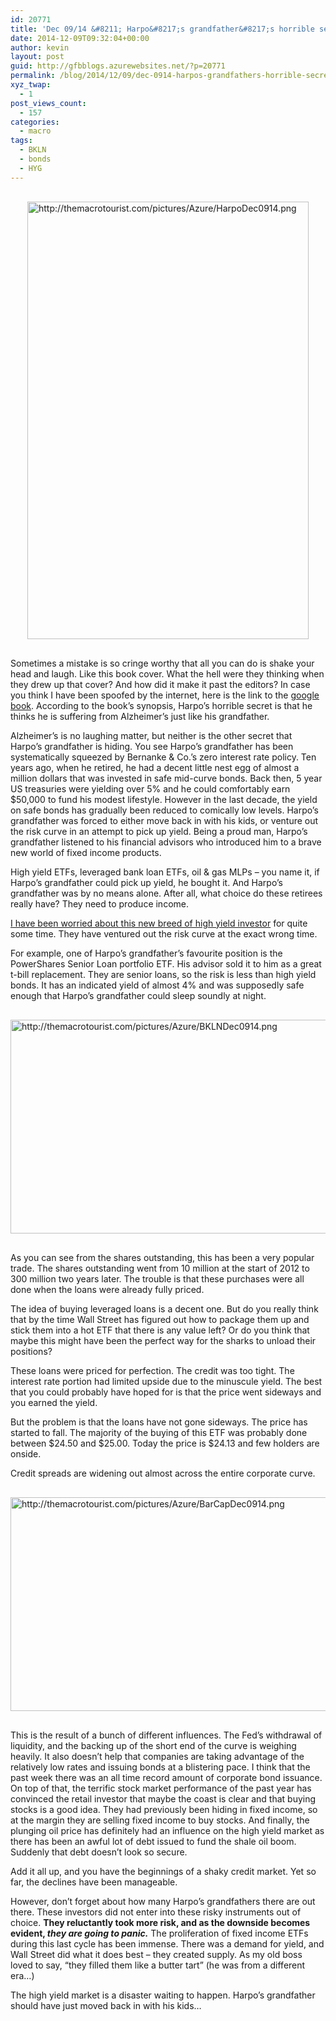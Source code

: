 ```yaml
---
id: 20771
title: 'Dec 09/14 &#8211; Harpo&#8217;s grandfather&#8217;s horrible secret'
date: 2014-12-09T09:32:04+00:00
author: kevin
layout: post
guid: http://gfbblogs.azurewebsites.net/?p=20771
permalink: /blog/2014/12/09/dec-0914-harpos-grandfathers-horrible-secret/
xyz_twap:
  - 1
post_views_count:
  - 157
categories:
  - macro
tags:
  - BKLN
  - bonds
  - HYG
---
```


  <img src="http://themacrotourist.com/pictures/Azure/HarpoDec0914.png" style="margin:30px auto;display:block;" alt="http://themacrotourist.com/pictures/Azure/HarpoDec0914.png" width="450" height="700">

Sometimes a mistake is so cringe worthy that all you can do is shake your head and laugh. Like this book cover. What the hell were they thinking when they drew up that cover? And how did it make it past the editors? In case you think I have been spoofed by the internet, here is the link to the [google book](http://books.google.com/books/about/Harpo_s_Horrible_Secret.html?id=hoHsAAAACAAJ). According to the book&#8217;s synopsis, Harpo&#8217;s horrible secret is that he thinks he is suffering from Alzheimer&#8217;s just like his grandfather.

Alzheimer&#8217;s is no laughing matter, but neither is the other secret that Harpo&#8217;s grandfather is hiding. You see Harpo&#8217;s grandfather has been systematically squeezed by Bernanke & Co.&#8217;s zero interest rate policy. Ten years ago, when he retired, he had a decent little nest egg of almost a million dollars that was invested in safe mid-curve bonds. Back then, 5 year US treasuries were yielding over 5% and he could comfortably earn $50,000 to fund his modest lifestyle. However in the last decade, the yield on safe bonds has gradually been reduced to comically low levels. Harpo&#8217;s grandfather was forced to either move back in with his kids, or venture out the risk curve in an attempt to pick up yield. Being a proud man, Harpo&#8217;s grandfather listened to his financial advisors who introduced him to a brave new world of fixed income products.

High yield ETFs, leveraged bank loan ETFs, oil & gas MLPs &#8211; you name it, if Harpo&#8217;s grandfather could pick up yield, he bought it. And Harpo&#8217;s grandfather was by no means alone. After all, what choice do these retirees really have? They need to produce income. 

[I have been worried about this new breed of high yield investor](http://gfbblogs.azurewebsites.net/blog/2014/08/12/aug-1214-the-typical-hyg-investor/) for quite some time. They have ventured out the risk curve at the exact wrong time. 

For example, one of Harpo&#8217;s grandfather&#8217;s favourite position is the PowerShares Senior Loan portfolio ETF. His advisor sold it to him as a great t-bill replacement. They are senior loans, so the risk is less than high yield bonds. It has an indicated yield of almost 4% and was supposedly safe enough that Harpo&#8217;s grandfather could sleep soundly at night.


  <img src="http://themacrotourist.com/pictures/Azure/BKLNDec0914.png" style="margin:30px auto;display:block;" alt="http://themacrotourist.com/pictures/Azure/BKLNDec0914.png" width="600" height="342">

As you can see from the shares outstanding, this has been a very popular trade. The shares outstanding went from 10 million at the start of 2012 to 300 million two years later. The trouble is that these purchases were all done when the loans were already fully priced. 

The idea of buying leveraged loans is a decent one. But do you really think that by the time Wall Street has figured out how to package them up and stick them into a hot ETF that there is any value left? Or do you think that maybe this might have been the perfect way for the sharks to unload their positions?

These loans were priced for perfection. The credit was too tight. The interest rate portion had limited upside due to the minuscule yield. The best that you could probably have hoped for is that the price went sideways and you earned the yield.

But the problem is that the loans have not gone sideways. The price has started to fall. The majority of the buying of this ETF was probably done between $24.50 and $25.00. Today the price is $24.13 and few holders are onside.

Credit spreads are widening out almost across the entire corporate curve.


  <img src="http://themacrotourist.com/pictures/Azure/BarCapDec0914.png" style="margin:30px auto;display:block;" alt="http://themacrotourist.com/pictures/Azure/BarCapDec0914.png" width="600" height="342"></p> 

This is the result of a bunch of different influences. The Fed&#8217;s withdrawal of liquidity, and the backing up of the short end of the curve is weighing heavily. It also doesn&#8217;t help that companies are taking advantage of the relatively low rates and issuing bonds at a blistering pace. I think that the past week there was an all time record amount of corporate bond issuance. On top of that, the terrific stock market performance of the past year has convinced the retail investor that maybe the coast is clear and that buying stocks is a good idea. They had previously been hiding in fixed income, so at the margin they are selling fixed income to buy stocks. And finally, the plunging oil price has definitely had an influence on the high yield market as there has been an awful lot of debt issued to fund the shale oil boom. Suddenly that debt doesn&#8217;t look so secure.

Add it all up, and you have the beginnings of a shaky credit market. Yet so far, the declines have been manageable.

However, don&#8217;t forget about how many Harpo&#8217;s grandfathers there are out there. These investors did not enter into these risky instruments out of choice. **They reluctantly took more risk, and as the downside becomes evident, _they are going to panic._** The proliferation of fixed income ETFs during this last cycle has been immense. There was a demand for yield, and Wall Street did what it does best &#8211; they created supply. As my old boss loved to say, &#8220;they filled them like a butter tart&#8221; (he was from a different era&#8230;) 

The high yield market is a disaster waiting to happen. Harpo&#8217;s grandfather should have just moved back in with his kids&#8230;